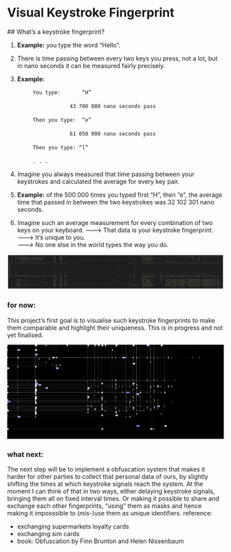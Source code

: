 # Visual Keystroke Fingerprint 

## What’s a keystroke fingerprint?

1. <b>Example:</b> you type the word “Hello”.

2. There is time passing between every two keys you press, not a lot, but in nano seconds it can be measured fairly precisely. 

3. <b>Example:</b>	
			
			You type:		“H”
						
						43 700 000 nano seconds pass
			
			Then you type:	“e”
			
						61 050 000 nano seconds pass

			Then you type: “l”

			. . . 

4. Imagine you always measured that time passing between your keystrokes and calculated the average for every key pair. 

5. <b>Example:</b> of the 500 000 times you typed first “H”, then “e”, the average time that passed in between the two keystrokes was 32 102 301 nano seconds. 

6. Imagine such an average measurement for every combination of two keys on your keyboard. 
	———> 	That data is your keystroke fingerprint.<br> 
	———> 	It’s unique to you.<br> 
	———> 	No one else in the world types the way you do. 					

![Visualised Fingerprints](https://github.com/leoneckert/visual-keystroke-fingerprint-web/blob/master/raw_fingerprint.png)


### for now:
This project’s first goal is to visualise such keystroke fingerprints to make them comparable and highlight their uniqueness. This is in progress and not yet finalised. 

![Visualised Fingerprints](https://github.com/leoneckert/visual-keystroke-fingerprint-web/blob/master/vkf_1.gif)


### what next:
The next step will be to implement a obfuscation system that makes it harder for other parties to collect that personal data of ours, by slightly shifting the times at which keystroke signals reach the system. At the moment I can think of that in two ways, either delaying keystroke signals, bringing them all on fixed interval times. Or making it possible to share and exchange each other fingerprints, “using” them as masks and hence making it imposssible to (mis-)use them as unique identifiers. 
reference: 
- exchanging supermarkets loyalty cards
- exchanging sim cards
- book: Obfuscation by Finn Brunton and Helen Nissenbaum
